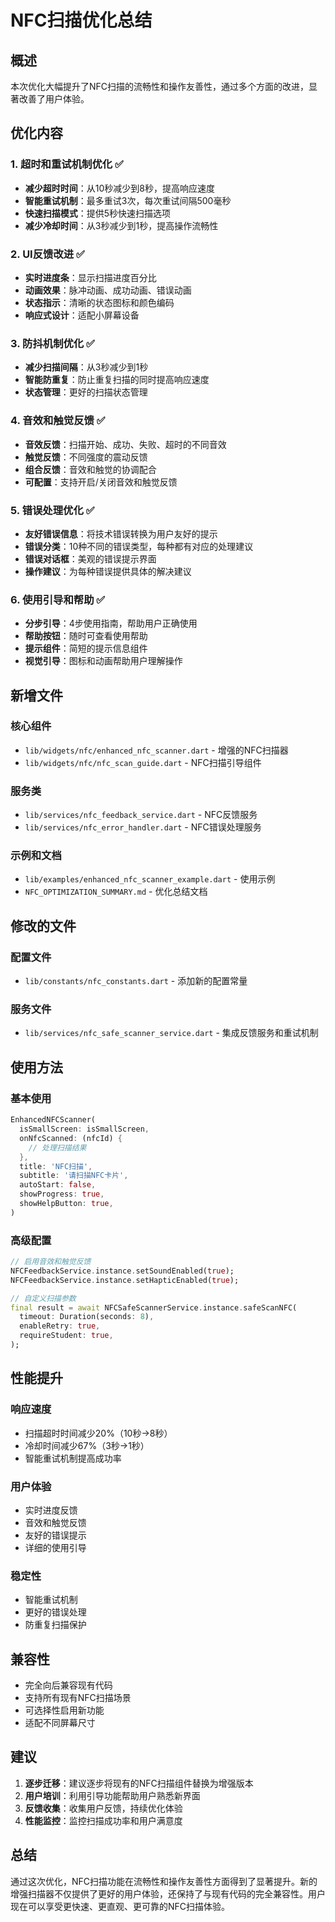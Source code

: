 # NFC扫描优化总结

## 概述
本次优化大幅提升了NFC扫描的流畅性和操作友善性，通过多个方面的改进，显著改善了用户体验。

## 优化内容

### 1. 超时和重试机制优化 ✅
- **减少超时时间**：从10秒减少到8秒，提高响应速度
- **智能重试机制**：最多重试3次，每次重试间隔500毫秒
- **快速扫描模式**：提供5秒快速扫描选项
- **减少冷却时间**：从3秒减少到1秒，提高操作流畅性

### 2. UI反馈改进 ✅
- **实时进度条**：显示扫描进度百分比
- **动画效果**：脉冲动画、成功动画、错误动画
- **状态指示**：清晰的状态图标和颜色编码
- **响应式设计**：适配小屏幕设备

### 3. 防抖机制优化 ✅
- **减少扫描间隔**：从3秒减少到1秒
- **智能防重复**：防止重复扫描的同时提高响应速度
- **状态管理**：更好的扫描状态管理

### 4. 音效和触觉反馈 ✅
- **音效反馈**：扫描开始、成功、失败、超时的不同音效
- **触觉反馈**：不同强度的震动反馈
- **组合反馈**：音效和触觉的协调配合
- **可配置**：支持开启/关闭音效和触觉反馈

### 5. 错误处理优化 ✅
- **友好错误信息**：将技术错误转换为用户友好的提示
- **错误分类**：10种不同的错误类型，每种都有对应的处理建议
- **错误对话框**：美观的错误提示界面
- **操作建议**：为每种错误提供具体的解决建议

### 6. 使用引导和帮助 ✅
- **分步引导**：4步使用指南，帮助用户正确使用
- **帮助按钮**：随时可查看使用帮助
- **提示组件**：简短的提示信息组件
- **视觉引导**：图标和动画帮助用户理解操作

## 新增文件

### 核心组件
- `lib/widgets/nfc/enhanced_nfc_scanner.dart` - 增强的NFC扫描器
- `lib/widgets/nfc/nfc_scan_guide.dart` - NFC扫描引导组件

### 服务类
- `lib/services/nfc_feedback_service.dart` - NFC反馈服务
- `lib/services/nfc_error_handler.dart` - NFC错误处理服务

### 示例和文档
- `lib/examples/enhanced_nfc_scanner_example.dart` - 使用示例
- `NFC_OPTIMIZATION_SUMMARY.md` - 优化总结文档

## 修改的文件

### 配置文件
- `lib/constants/nfc_constants.dart` - 添加新的配置常量

### 服务文件
- `lib/services/nfc_safe_scanner_service.dart` - 集成反馈服务和重试机制

## 使用方法

### 基本使用
```dart
EnhancedNFCScanner(
  isSmallScreen: isSmallScreen,
  onNfcScanned: (nfcId) {
    // 处理扫描结果
  },
  title: 'NFC扫描',
  subtitle: '请扫描NFC卡片',
  autoStart: false,
  showProgress: true,
  showHelpButton: true,
)
```

### 高级配置
```dart
// 启用音效和触觉反馈
NFCFeedbackService.instance.setSoundEnabled(true);
NFCFeedbackService.instance.setHapticEnabled(true);

// 自定义扫描参数
final result = await NFCSafeScannerService.instance.safeScanNFC(
  timeout: Duration(seconds: 8),
  enableRetry: true,
  requireStudent: true,
);
```

## 性能提升

### 响应速度
- 扫描超时时间减少20%（10秒→8秒）
- 冷却时间减少67%（3秒→1秒）
- 智能重试机制提高成功率

### 用户体验
- 实时进度反馈
- 音效和触觉反馈
- 友好的错误提示
- 详细的使用引导

### 稳定性
- 智能重试机制
- 更好的错误处理
- 防重复扫描保护

## 兼容性

- 完全向后兼容现有代码
- 支持所有现有NFC扫描场景
- 可选择性启用新功能
- 适配不同屏幕尺寸

## 建议

1. **逐步迁移**：建议逐步将现有的NFC扫描组件替换为增强版本
2. **用户培训**：利用引导功能帮助用户熟悉新界面
3. **反馈收集**：收集用户反馈，持续优化体验
4. **性能监控**：监控扫描成功率和用户满意度

## 总结

通过这次优化，NFC扫描功能在流畅性和操作友善性方面得到了显著提升。新的增强扫描器不仅提供了更好的用户体验，还保持了与现有代码的完全兼容性。用户现在可以享受更快速、更直观、更可靠的NFC扫描体验。

